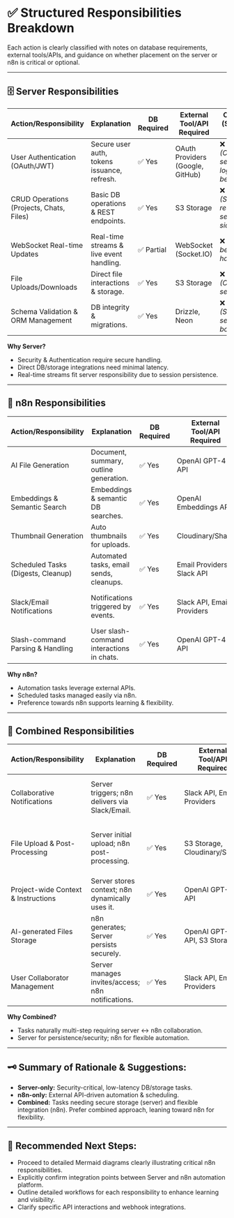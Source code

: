 # ✅ Structured Responsibilities Breakdown

Each action is clearly classified with notes on database requirements, external tools/APIs, and guidance on whether placement on the server or n8n is critical or optional.

---

## 🗄️ Server Responsibilities

| Action/Responsibility                    | Explanation                                 | DB Required | External Tool/API Required       | Optional? (Server vs n8n)                         |
| ---------------------------------------- | ------------------------------------------- | ----------- | -------------------------------- | ------------------------------------------------- |
| User Authentication (OAuth/JWT)          | Secure user auth, tokens issuance, refresh. | ✅ Yes       | OAuth Providers (Google, GitHub) | ❌ No *(Critical security logic. Must be server.)* |
| CRUD Operations (Projects, Chats, Files) | Basic DB operations & REST endpoints.       | ✅ Yes       | S3 Storage                       | ❌ No *(Strongly recommend server-side.)*          |
| WebSocket Real-time Updates              | Real-time streams & live event handling.    | ✅ Partial   | WebSocket (Socket.IO)            | ❌ No *(Must be server-handled.)*                  |
| File Uploads/Downloads                   | Direct file interactions & storage.         | ✅ Yes       | S3 Storage                       | ❌ No *(Critical on server.)*                      |
| Schema Validation & ORM Management       | DB integrity & migrations.                  | ✅ Yes       | Drizzle, Neon                    | ❌ No *(Strictly server-bound.)*                   |

**Why Server?**

* Security & Authentication require secure handling.
* Direct DB/storage integrations need minimal latency.
* Real-time streams fit server responsibility due to session persistence.

---

## 🤖 n8n Responsibilities

| Action/Responsibility              | Explanation                               | DB Required | External Tool/API Required | Optional? (Server vs n8n)           |
| ---------------------------------- | ----------------------------------------- | ----------- | -------------------------- | ----------------------------------- |
| AI File Generation                 | Document, summary, outline generation.    | ✅ Yes       | OpenAI GPT-4 API           | ❌ No *(Strongly suited for n8n.)*   |
| Embeddings & Semantic Search       | Embeddings & semantic DB searches.        | ✅ Yes       | OpenAI Embeddings API      | ❌ No *(Ideal for n8n.)*             |
| Thumbnail Generation               | Auto thumbnails for uploads.              | ✅ Yes       | Cloudinary/Sharp           | ❌ No *(Ideal for n8n.)*             |
| Scheduled Tasks (Digests, Cleanup) | Automated tasks, email sends, cleanups.   | ✅ Yes       | Email Providers, Slack API | ❌ No *(Fits n8n inherently.)*       |
| Slack/Email Notifications          | Notifications triggered by events.        | ✅ Yes       | Slack API, Email Providers | ❌ No *(Perfectly aligns with n8n.)* |
| Slash-command Parsing & Handling   | User slash-command interactions in chats. | ✅ Yes       | OpenAI GPT-4 API           | ❌ No *(Naturally fits n8n.)*        |

**Why n8n?**

* Automation tasks leverage external APIs.
* Scheduled tasks managed easily via n8n.
* Preference towards n8n supports learning & flexibility.

---

## 🔄 Combined Responsibilities

| Action/Responsibility               | Explanation                                       | DB Required | External Tool/API Required   | Optional? (Server vs n8n)                                |
| ----------------------------------- | ------------------------------------------------- | ----------- | ---------------------------- | -------------------------------------------------------- |
| Collaborative Notifications         | Server triggers; n8n delivers via Slack/Email.    | ✅ Yes       | Slack API, Email Providers   | ✅ *(Prefer combined; prefer n8n for delivery.)*          |
| File Upload & Post-Processing       | Server initial upload; n8n post-processing.       | ✅ Yes       | S3 Storage, Cloudinary/Sharp | ✅ *(Prefer combined; n8n preferable for flexibility.)*   |
| Project-wide Context & Instructions | Server stores context; n8n dynamically uses it.   | ✅ Yes       | OpenAI GPT-4 API             | ❌ *(Critical hybrid; requires both.)*                    |
| AI-generated Files Storage          | n8n generates; Server persists securely.          | ✅ Yes       | OpenAI GPT-4 API, S3 Storage | ❌ *(Both critical; server required for security.)*       |
| User Collaborator Management        | Server manages invites/access; n8n notifications. | ✅ Yes       | Slack API, Email Providers   | ✅ *(Prefer combined; strongly prefer n8n notification.)* |

**Why Combined?**

* Tasks naturally multi-step requiring server ↔️ n8n collaboration.
* Server for persistence/security; n8n for flexible automation.

---

## 🗝️ Summary of Rationale & Suggestions:

* **Server-only:** Security-critical, low-latency DB/storage tasks.
* **n8n-only:** External API-driven automation & scheduling.
* **Combined:** Tasks needing secure storage (server) and flexible integration (n8n). Prefer combined approach, leaning toward n8n for flexibility.

---

## 🚦 Recommended Next Steps:

* Proceed to detailed Mermaid diagrams clearly illustrating critical n8n responsibilities.
* Explicitly confirm integration points between Server and n8n automation platform.
* Outline detailed workflows for each responsibility to enhance learning and visibility.
* Clarify specific API interactions and webhook integrations.
